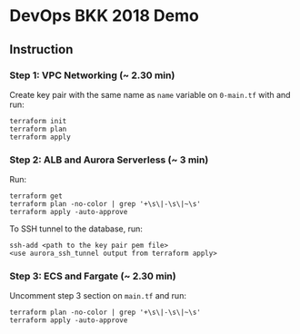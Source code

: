 # DevOps BKK 2018 Demo

## Instruction

### Step 1: VPC Networking (~ 2.30 min)
Create key pair with the same name as `name` variable on `0-main.tf` with and run:
```
terraform init
terraform plan
terraform apply
```

### Step 2: ALB and Aurora Serverless (~ 3 min)
Run:
```
terraform get
terraform plan -no-color | grep '+\s\|-\s\|~\s'
terraform apply -auto-approve
```
To SSH tunnel to the database, run:
```
ssh-add <path to the key pair pem file>
<use aurora_ssh_tunnel output from terraform apply>
```

### Step 3: ECS and Fargate (~ 2.30 min)
Uncomment step 3 section on `main.tf` and run:
```
terraform plan -no-color | grep '+\s\|-\s\|~\s'
terraform apply -auto-approve
```

